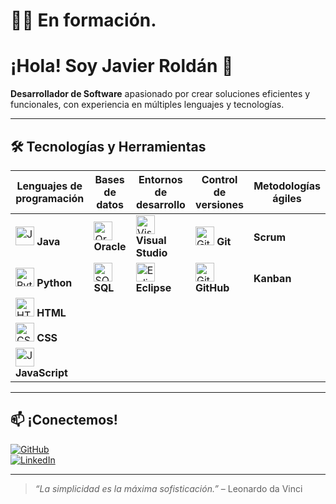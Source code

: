 # 👨‍💻 En formación.

# ¡Hola! Soy **Javier Roldán** 👋  
**Desarrollador de Software** apasionado por crear soluciones eficientes y funcionales, con experiencia en múltiples lenguajes y tecnologías.

---

## 🛠️ Tecnologías y Herramientas

| Lenguajes de programación            | Bases de datos                      | Entornos de desarrollo             | Control de versiones          | Metodologías ágiles        |
|-------------------------------------|-----------------------------------|----------------------------------|------------------------------|---------------------------|
| <img src="https://img.icons8.com/color/48/000000/java-coffee-cup-logo.png" alt="Java" width="30"/> **Java**  | <img src="https://img.icons8.com/ios-filled/50/000000/oracle-logo.png" alt="Oracle" width="30"/> **Oracle**  | <img src="https://img.icons8.com/ios-filled/50/000000/visual-studio.png" alt="Visual Studio" width="30"/> **Visual Studio** | <img src="https://img.icons8.com/ios-filled/50/000000/git.png" alt="Git" width="30"/> **Git**        | **Scrum**                 |
| <img src="https://img.icons8.com/ios-filled/50/000000/python.png" alt="Python" width="30"/> **Python** | <img src="https://img.icons8.com/ios-filled/50/000000/sql.png" alt="SQL" width="30"/> **SQL**            | <img src="https://img.icons8.com/ios-filled/50/000000/eclipse.png" alt="Eclipse" width="30"/> **Eclipse**          | <img src="https://img.icons8.com/ios-filled/50/000000/github.png" alt="GitHub" width="30"/> **GitHub**  | **Kanban**                |
| <img src="https://img.icons8.com/color/48/000000/html-5.png" alt="HTML" width="30"/> **HTML**   |                                   |                                  |                              |                           |
| <img src="https://img.icons8.com/color/48/000000/css3.png" alt="CSS" width="30"/> **CSS**      |                                   |                                  |                              |                           |
| <img src="https://img.icons8.com/color/48/000000/javascript.png" alt="JavaScript" width="30"/> **JavaScript** |                                   |                                  |                              |                           |

---

## 📫 ¡Conectemos!  
[![GitHub](https://img.icons8.com/ios-filled/30/000000/github.png)](https://github.com/javierroldan2207)  
[![LinkedIn](https://img.icons8.com/ios-filled/30/000000/linkedin.png)](https://www.linkedin.com/in/javier-roldan-463518356/)  

---

> _“La simplicidad es la máxima sofisticación.”_ – Leonardo da Vinci
